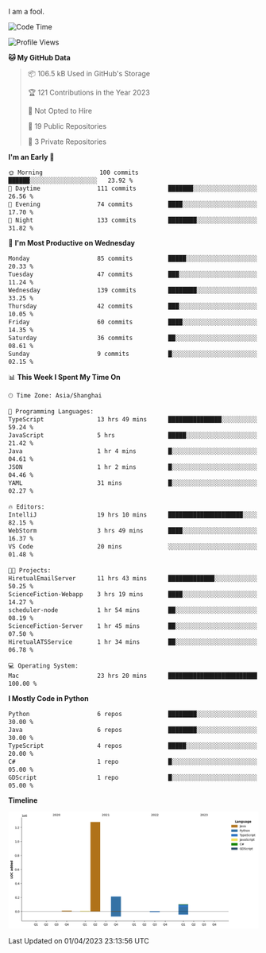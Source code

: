 I am a fool.

<!--START_SECTION:waka-->
![Code Time](http://img.shields.io/badge/Code%20Time-245%20hrs%2051%20mins-blue)

![Profile Views](http://img.shields.io/badge/Profile%20Views-3-blue)

**🐱 My GitHub Data** 

> 📦 106.5 kB Used in GitHub's Storage 
 > 
> 🏆 121 Contributions in the Year 2023
 > 
> 🚫 Not Opted to Hire
 > 
> 📜 19 Public Repositories 
 > 
> 🔑 3 Private Repositories 
 > 
**I'm an Early 🐤** 

```text
🌞 Morning                100 commits         ██████░░░░░░░░░░░░░░░░░░░   23.92 % 
🌆 Daytime                111 commits         ███████░░░░░░░░░░░░░░░░░░   26.56 % 
🌃 Evening                74 commits          ████░░░░░░░░░░░░░░░░░░░░░   17.70 % 
🌙 Night                  133 commits         ████████░░░░░░░░░░░░░░░░░   31.82 % 
```
📅 **I'm Most Productive on Wednesday** 

```text
Monday                   85 commits          █████░░░░░░░░░░░░░░░░░░░░   20.33 % 
Tuesday                  47 commits          ███░░░░░░░░░░░░░░░░░░░░░░   11.24 % 
Wednesday                139 commits         ████████░░░░░░░░░░░░░░░░░   33.25 % 
Thursday                 42 commits          ███░░░░░░░░░░░░░░░░░░░░░░   10.05 % 
Friday                   60 commits          ████░░░░░░░░░░░░░░░░░░░░░   14.35 % 
Saturday                 36 commits          ██░░░░░░░░░░░░░░░░░░░░░░░   08.61 % 
Sunday                   9 commits           █░░░░░░░░░░░░░░░░░░░░░░░░   02.15 % 
```


📊 **This Week I Spent My Time On** 

```text
🕑︎ Time Zone: Asia/Shanghai

💬 Programming Languages: 
TypeScript               13 hrs 49 mins      ███████████████░░░░░░░░░░   59.24 % 
JavaScript               5 hrs               █████░░░░░░░░░░░░░░░░░░░░   21.42 % 
Java                     1 hr 4 mins         █░░░░░░░░░░░░░░░░░░░░░░░░   04.61 % 
JSON                     1 hr 2 mins         █░░░░░░░░░░░░░░░░░░░░░░░░   04.46 % 
YAML                     31 mins             █░░░░░░░░░░░░░░░░░░░░░░░░   02.27 % 

🔥 Editors: 
IntelliJ                 19 hrs 10 mins      █████████████████████░░░░   82.15 % 
WebStorm                 3 hrs 49 mins       ████░░░░░░░░░░░░░░░░░░░░░   16.37 % 
VS Code                  20 mins             ░░░░░░░░░░░░░░░░░░░░░░░░░   01.48 % 

🐱‍💻 Projects: 
HiretualEmailServer      11 hrs 43 mins      █████████████░░░░░░░░░░░░   50.25 % 
ScienceFiction-Webapp    3 hrs 19 mins       ████░░░░░░░░░░░░░░░░░░░░░   14.27 % 
scheduler-node           1 hr 54 mins        ██░░░░░░░░░░░░░░░░░░░░░░░   08.19 % 
ScienceFiction-Server    1 hr 45 mins        ██░░░░░░░░░░░░░░░░░░░░░░░   07.50 % 
HiretualATSService       1 hr 34 mins        ██░░░░░░░░░░░░░░░░░░░░░░░   06.78 % 

💻 Operating System: 
Mac                      23 hrs 20 mins      █████████████████████████   100.00 % 
```

**I Mostly Code in Python** 

```text
Python                   6 repos             ████████░░░░░░░░░░░░░░░░░   30.00 % 
Java                     6 repos             ████████░░░░░░░░░░░░░░░░░   30.00 % 
TypeScript               4 repos             █████░░░░░░░░░░░░░░░░░░░░   20.00 % 
C#                       1 repo              █░░░░░░░░░░░░░░░░░░░░░░░░   05.00 % 
GDScript                 1 repo              █░░░░░░░░░░░░░░░░░░░░░░░░   05.00 % 
```



**Timeline**

![Lines of Code chart](https://raw.githubusercontent.com/VeejaLiu/VeejaLiu/master/assets/bar_graph.png)


 Last Updated on 01/04/2023 23:13:56 UTC
<!--END_SECTION:waka-->
